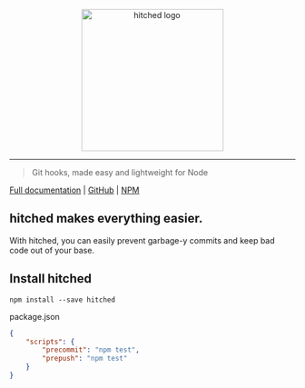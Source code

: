 <p align="center" style="text-align: center;"><img src="" width="250" alt="hitched logo"/></p>

---

> Git hooks, made easy and lightweight for Node

[Full documentation](https://ethanent.github.io/hitched/) | [GitHub](https://github.com/Ethanent/hitched) | [NPM](https://www.npmjs.com/package/hitched)

## hitched makes everything easier.

With hitched, you can easily prevent garbage-y commits and keep bad code out of your base.

## Install hitched

```shell
npm install --save hitched
```

package.json
```json
{
	"scripts": {
		"precommit": "npm test",
		"prepush": "npm test"
	}
}
```